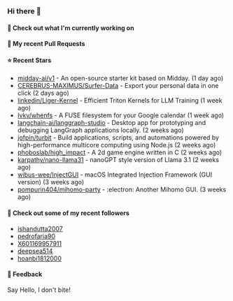 ### Hi there 👋

#### 👷 Check out what I'm currently working on

#### 🔨 My recent Pull Requests


#### ⭐ Recent Stars

- [midday-ai/v1](https://github.com/midday-ai/v1) - An open-source starter kit based on Midday. (1 day ago)
- [CEREBRUS-MAXIMUS/Surfer-Data](https://github.com/CEREBRUS-MAXIMUS/Surfer-Data) - Export your personal data in one click (2 days ago)
- [linkedin/Liger-Kernel](https://github.com/linkedin/Liger-Kernel) - Efficient Triton Kernels for LLM Training (1 week ago)
- [lvkv/whenfs](https://github.com/lvkv/whenfs) - A FUSE filesystem for your Google calendar (1 week ago)
- [langchain-ai/langgraph-studio](https://github.com/langchain-ai/langgraph-studio) - Desktop app for prototyping and debugging LangGraph applications locally. (2 weeks ago)
- [jofpin/turbit](https://github.com/jofpin/turbit) - Build applications, scripts, and automations powered by high-performance multicore computing using Node.js (2 weeks ago)
- [phoboslab/high_impact](https://github.com/phoboslab/high_impact) - A 2d game engine written in C (2 weeks ago)
- [karpathy/nano-llama31](https://github.com/karpathy/nano-llama31) - nanoGPT style version of Llama 3.1 (2 weeks ago)
- [wibus-wee/InjectGUI](https://github.com/wibus-wee/InjectGUI) - macOS Integrated Injection Framework (GUI version) (3 weeks ago)
- [pompurin404/mihomo-party](https://github.com/pompurin404/mihomo-party) - :electron: Another Mihomo GUI.  (3 weeks ago)

#### 👯 Check out some of my recent followers

- [ishandutta2007](https://github.com/ishandutta2007)
- [pedrofaria90](https://github.com/pedrofaria90)
- [X601169957911](https://github.com/X601169957911)
- [deepsea514](https://github.com/deepsea514)
- [hoanbi1812000](https://github.com/hoanbi1812000)

#### 💬 Feedback

Say Hello, I don't bite!